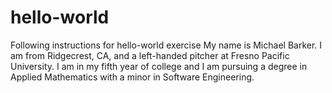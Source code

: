 # hello-world
Following instructions for hello-world exercise
My name is Michael Barker. I am from Ridgecrest, CA, and a left-handed pitcher at Fresno Pacific University. I am in my fifth year of college and I am pursuing a degree in Applied Mathematics with a minor in Software Engineering. 

